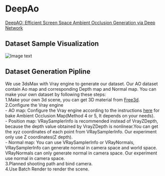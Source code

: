 # DeepAo
[DeepAO: Efficient Screen Space Ambient Occlusion Generation via Deep Network](https://ieeexplore.ieee.org/document/9052668)

## Dataset Sample Visualization
![Image text](https://raw.githubusercontent.com/dokju15692002156/DeepAo/master/img/DATASET.png)

## Dataset Generation Pipline  
We use 3dsMax with Vray engine to generate our dataset. Our AO dataset contain Ao map and corresponding Depth map and Normal map. You can make your own dataset by following these steps:   
  1.Make your own 3d scene, you can get 3D material from [Free3d](https://free3d.com/zh/?__cf_chl_captcha_tk__=de16bd0727a079082c4c7c81bae2e15d16fb5fb9-1587184515-0-AbhP8f7FreGGyussw_P5ZZT-4NMkKXy6WY4tHAbts9CK-Xi-X-cwEBMTpZwo0n099A7FZiqv1OwzTvXf9oAs5swy0eG-ZHeH66MprcCtesmypmZ1MmIwWlPJc5iQMfc21AhD9xhd3zUUCBzDK37QHM92Xju3xRpwpLcpDBmldcD2RtRKVQVX6InO3Md9_lq4FTqAaYfJgE5az3oQZI5r3IDJ-rUMoQ8E3XpJmh4uVohqqZ_Spj7hgbLFVuJrSjypJFiXuyZVic4nXMjTfZgEYpzzUPrhQH_B8v03KCtVtNu7U_Y49t0BkSLQZOPL5rhu8DOUTj4lkMqddFf6uYzA-o1g2T0LxTeQQC3UV7viUMyFdCGH2CgZ8GE41CfAy1aLKg).  
  2.Configure the Vray engine  
      - AO map: Configure the Vray engine according to the instructions [here](http://www.laurenscorijn.com/articles/ambient-occlusion-baking)  for bake Ambient Occlusion Map(Method 4 or 5, It depends on your needs).  
      - Position map: VRaySamplerInfo is recommended instead of VrayZDepth, because the depth value obtained by VrayZDepth is nonlinear.You can get the xyz coordinates of each point from VRaySamplerInfo. Our experiment only use Z coordinates(Z depth).   
      - Normal map: You can use VRaySamplerInfo or VRayNormals, VRaySamplerInfo can generate normal in camera space and world space. VRayNormals can only generate normal in camera space. Our experiment use normal in camera space.  
   3.Planned shooting path and bind camera.    
   4.Use Batch Render to render the scene.  
   

